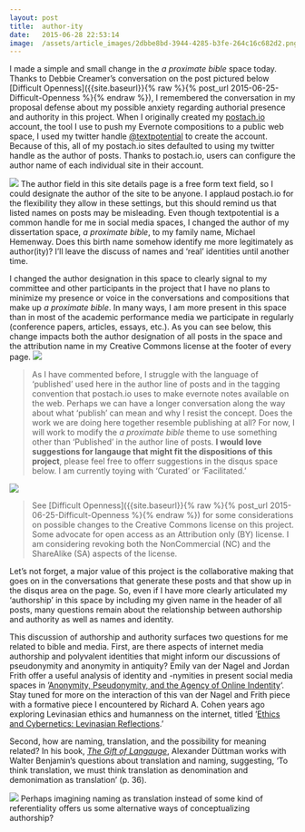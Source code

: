 ```yaml
---
layout:	post
title:	author-ity
date:	2015-06-28 22:53:14
image:	/assets/article_images/2dbbe8bd-3944-4285-b3fe-264c16c682d2.png
---
```

I made a simple and small change in the *a proximate bible* space today. Thanks to Debbie Creamer’s conversation on the post pictured below [Difficult Openness]({{site.baseurl}}{% raw %}{% post_url 2015-06-25-Difficult-Openness %}{% endraw %}), I remembered the conversation in my proposal defense about my possible anxiety regarding authorial presence and authority in this project. When I originally created my [postach.io](http://postach.io) account, the tool I use to push my Evernote compositions to a public web space, I used my twitter handle [@textpotential](http://www.twitter.com/textpotential) to create the account. Because of this, all of my postach.io sites defaulted to using my twitter handle as the author of posts. Thanks to postach.io, users can configure the author name of each individual site in their account.

![]({{site.baseurl}}/assets/article_images/2dbbe8bd-3944-4285-b3fe-264c16c682d2.png)
The author field in this site details page is a free form text field, so I could designate the author of the site to be anyone. I applaud postach.io for the flexibility they allow in these settings, but this should remind us that listed names on posts may be misleading. Even though textpotential is a common handle for me in social media spaces, I changed the author of my dissertation space, *a proximate bible*, to my family name, Michael Hemenway. Does this birth name somehow identify me more legitimately as author(ity)? I’ll leave the discuss of names and ‘real’ identities until another time.

I changed the author designation in this space to clearly signal to my committee and other participants in the project that I have no plans to minimize my presence or voice in the conversations and compositions that make up *a proximate bible*. In many ways, I am more present in this space than in most of the academic performance media we participate in regularly (conference papers, articles, essays, etc.). As you can see below, this change impacts both the author designation of all posts in the space and the attribution name in my Creative Commons license at the footer of every page.
![]({{site.baseurl}}/assets/article_images/5697453b-ad69-4294-9bc6-3e59dd65ce38.png)

> As I have commented before, I struggle with the language of ‘published’ used here in the author line of posts and in the tagging convention that postach.io uses to make evernote notes available on the web. Perhaps we can have a longer conversation along the way about what ‘publish’ can mean and why I resist the concept. Does the work we are doing here together resemble publishing at all? For now, I will work to modify the *a proximate bible* theme to use something other than ‘Published’ in the author line of posts. **I would love suggestions for langauge that might fit the dispositions of this project**, please feel free to offerr suggestions in the disqus space below. I am currently toying with ‘Curated’ or ‘Facilitated.’

![]({{site.baseurl}}/assets/article_images/4870550f-1e40-4ff5-b0a6-988aa8bc3ed8.png)

> See [Difficult Openness]({{site.baseurl}}{% raw %}{% post_url 2015-06-25-Difficult-Openness %}{% endraw %}) for some considerations on possible changes to the Creative Commons license on this project. Some advocate for open access as an Attribution only (BY) license. I am considering revoking both the NonCommercial (NC) and the ShareAlike (SA) aspects of the license.

Let’s not forget, a major value of this project is the collaborative making that goes on in the conversations that generate these posts and that show up in the disqus area on the page. So, even if I have more clearly articulated my ‘authorship’ in this space by including my given name in the header of all posts, many questions remain about the relationship between authorship and authority as well as names and identity.

This discussion of authorship and authority surfaces two questions for me related to bible and media. First, are there aspects of internet media authorship and polyvalent identities that might inform our discussions of pseudonymity and anonymity in antiquity? Emily van der Nagel and Jordan Frith offer a useful analysis of identity and -nymities in present social media spaces in ’[Anonymity, Pseudonymity, and the Agency of Online Indentity](http://firstmonday.org/ojs/index.php/fm/article/view/5615/4346)‘. Stay tuned for more on the interaction of this van der Nagel and Frith piece with a formative piece I encountered by Richard A. Cohen years ago exploring Levinasian ethics and humanness on the internet, titled ’[Ethics and Cybernetics: Levinasian Reflections](http://philpapers.org/rec/COHEAC).’

Second, how are naming, translation, and the possibility for meaning related? In his book, [*The Gift of Langauge*](http://amzn.com/0815628676), Alexander Düttman works with Walter Benjamin’s questions about translation and naming, suggesting, ‘To think translation, we must think translation as denomination and demonimation as translation’ (p. 36).

![]({{site.baseurl}}/assets/article_images/d4756e35-00a6-4c46-a548-ff0e49809357.jpg)
Perhaps imagining naming as translation instead of some kind of referentiality offers us some alternative ways of conceptualizing authorship?
